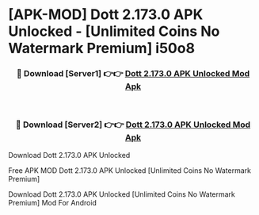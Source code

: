 # [APK-MOD] Dott 2.173.0 APK Unlocked - [Unlimited Coins No Watermark Premium] i50o8



<div align="center">
<h3>🔴 Download [Server1] 👉👉 <a href="https://momento.my/?title=Dott_2.173.0_APK_Unlocked">Dott 2.173.0 APK Unlocked Mod Apk</a></h3><br>

<h3>🔴 Download [Server2] 👉👉 <a href="https://momento.my/?title=Dott_2.173.0_APK_Unlocked">Dott 2.173.0 APK Unlocked Mod Apk</a></h3>
</div>



Download Dott 2.173.0 APK Unlocked 

Free APK MOD Dott 2.173.0 APK Unlocked [Unlimited Coins No Watermark Premium]

Download Dott 2.173.0 APK Unlocked [Unlimited Coins No Watermark Premium] Mod For Android
